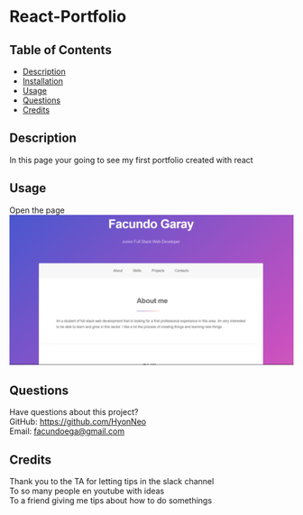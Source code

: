 # React-Portfolio

 ## Table of Contents
  * [Description](#description)
  * [Installation](#installation)
  * [Usage](#usage)
  * [Questions](#questions)
  * [Credits](#credits)
    
  ## Description
  In this page your going to see my first portfolio created with react
  
  ## Usage
  Open the page
  ![image](./src/assets/images/portfolio.png)
  
  ## Questions
  Have questions about this project?  
  GitHub: https://github.com/HyonNeo  
  Email: facundoega@gmail.com
  ## Credits
  Thank you to the TA for letting tips in the slack channel <br/>
  To so many people en youtube with ideas <br/>
  To a friend giving me tips about how to do somethings <br/>
  
